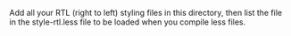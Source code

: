 Add all your RTL (right to left) styling files in this directory, then list the
file in the style-rtl.less file to be loaded when you compile less files.
